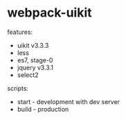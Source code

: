 # webpack-uikit

features:
- uikit v3.3.3
- less
- es7, stage-0
- jquery v3.3.1
- select2

scripts:
- start - development with dev server
- build - production
